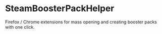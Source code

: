 # SteamBoosterPackHelper
Firefox / Chrome extensions for mass opening and creating booster packs with one click.
